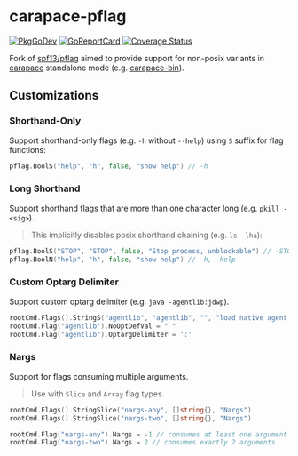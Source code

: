 # carapace-pflag

[![PkgGoDev](https://pkg.go.dev/badge/github.com/carapace-sh/carapace-pflag)](https://pkg.go.dev/github.com/carapace-sh/carapace-pflag)
[![GoReportCard](https://goreportcard.com/badge/github.com/carapace-sh/carapace-pflag)](https://goreportcard.com/report/github.com/carapace-sh/carapace-pflag)
[![Coverage Status](https://coveralls.io/repos/github/carapace-sh/carapace-pflag/badge.svg?branch=master)](https://coveralls.io/github/carapace-sh/carapace-pflag?branch=master)

Fork of [spf13/pflag](https://github.com/spf13/pflag) aimed to provide support for non-posix variants in [carapace](https://github.com/carapace-sh/carapace) standalone mode (e.g. [carapace-bin](https://github.com/carapace-sh/carapace-bin)).

## Customizations

### Shorthand-Only

Support shorthand-only flags (e.g. `-h` without `--help`) using `S` suffix for flag functions:

```go
pflag.BoolS("help", "h", false, "show help") // -h
```

### Long Shorthand

Support shorthand flags that are more than one character long (e.g. `pkill -<sig>`).
> This implicitly disables posix shorthand chaining (e.g. `ls -lha`):

```go
pflag.BoolS("STOP", "STOP", false, "Stop process, unblockable") // -STOP
pflag.BoolN("help", "h", false, "show help") // -h, -help
```

### Custom Optarg Delimiter

Support custom optarg delimiter (e.g. `java -agentlib:jdwp`).

```go
rootCmd.Flags().StringS("agentlib", "agentlib", "", "load native agent library")
rootCmd.Flag("agentlib").NoOptDefVal = " "
rootCmd.Flag("agentlib").OptargDelimiter = ':'
```

### Nargs

Support for flags consuming multiple arguments.
> Use with `Slice` and `Array` flag types.

```go
rootCmd.Flags().StringSlice("nargs-any", []string{}, "Nargs")
rootCmd.Flags().StringSlice("nargs-two", []string{}, "Nargs")

rootCmd.Flag("nargs-any").Nargs = -1 // consumes at least one argument until one starts with `-`
rootCmd.Flag("nargs-two").Nargs = 2 // consumes exactly 2 arguments
```
